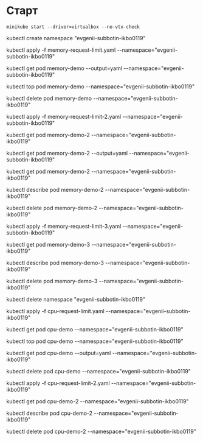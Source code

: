 # Старт

`minikube start --driver=virtualbox --no-vtx-check`

kubectl create namespace "evgenii-subbotin-ikbo0119"

kubectl apply -f memory-request-limit.yaml --namespace="evgenii-subbotin-ikbo0119"

kubectl get pod memory-demo --output=yaml  --namespace="evgenii-subbotin-ikbo0119"

kubectl top pod memory-demo --namespace="evgenii-subbotin-ikbo0119"

kubectl delete pod memory-demo --namespace="evgenii-subbotin-ikbo0119"

kubectl apply -f memory-request-limit-2.yaml --namespace="evgenii-subbotin-ikbo0119"

kubectl get pod memory-demo-2 --namespace="evgenii-subbotin-ikbo0119"

kubectl get pod memory-demo-2 --output=yaml --namespace="evgenii-subbotin-ikbo0119"

kubectl get pod memory-demo-2 --namespace="evgenii-subbotin-ikbo0119"

kubectl describe pod memory-demo-2 --namespace="evgenii-subbotin-ikbo0119"

kubectl delete pod memory-demo-2 --namespace="evgenii-subbotin-ikbo0119"

kubectl apply -f memory-request-limit-3.yaml --namespace="evgenii-subbotin-ikbo0119"

kubectl get pod memory-demo-3 --namespace="evgenii-subbotin-ikbo0119"

kubectl describe pod memory-demo-3 --namespace="evgenii-subbotin-ikbo0119"

kubectl delete pod memory-demo-3 --namespace="evgenii-subbotin-ikbo0119"

kubectl delete namespace "evgenii-subbotin-ikbo0119"

kubectl apply -f cpu-request-limit.yaml --namespace="evgenii-subbotin-ikbo0119"

kubectl get pod cpu-demo --namespace="evgenii-subbotin-ikbo0119"

kubectl top pod cpu-demo --namespace="evgenii-subbotin-ikbo0119"

kubectl get pod cpu-demo --output=yaml  --namespace="evgenii-subbotin-ikbo0119"

kubectl delete pod cpu-demo --namespace="evgenii-subbotin-ikbo0119"

kubectl apply -f cpu-request-limit-2.yaml --namespace="evgenii-subbotin-ikbo0119"

kubectl get pod cpu-demo-2 --namespace="evgenii-subbotin-ikbo0119"

kubectl describe pod cpu-demo-2 --namespace="evgenii-subbotin-ikbo0119"

kubectl delete pod cpu-demo-2 --namespace="evgenii-subbotin-ikbo0119"
